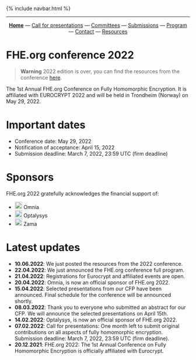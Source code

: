{% include navbar.html %}
<hr/>
<!-- header conference 2022 links -->
<p align="center">
  <a href="https://fhe-org.github.io/conferences/conference-2022/home"><b>Home</b></a>
  —
  <a href="https://fhe-org.github.io/conferences/conference-2022/call-for-presentations">Call for presentations</a>
  —
  <a href="https://fhe-org.github.io/conferences/conference-2022/committees">Committees</a>
  —
  <a href="https://easychair.org/conferences/?conf=fheorg2022" target="_blank">Submissions</a>
  —
  <a href="https://fhe-org.github.io/conferences/conference-2022/program">Program</a>
  —
  <a href="https://fhe-org.github.io/conferences/conference-2022/contact">Contact</a>
  —
  <a href="https://fhe-org.github.io/conferences/conference-2022/resources">Resources</a>
</p>
<!-- /header conference 2022 links -->

# FHE.org conference 2022

> **Warning** 
> 2022 edition is over, you can find the resources from the conference <a href="https://fhe-org.github.io/conferences/conference-2022/resources">here</a>.

The 1st Annual FHE.org Conference on Fully Homomorphic Encryption. It is affiliated with EUROCRYPT 2022 and will be held in Trondheim (Norway) on May 29, 2022.

# Important dates
- Conference date: May 29, 2022
- Notification of acceptance: April 15, 2022
- Submission deadline: March 7, 2022, 23:59 UTC (firm deadline)

# Sponsors
FHE.org 2022 gratefully acknowledges the financial support of:
- <img src="https://user-images.githubusercontent.com/5758427/185637692-ee0f87e2-71d1-45a9-b640-df1916bf8ec3.png" width="20px"> Omnia
- <img src="https://user-images.githubusercontent.com/5758427/185637890-8d0673ff-c839-47c5-967d-4b0577cd334d.png" width="20px"> Optalysys
- <img src="https://user-images.githubusercontent.com/5758427/185637978-55314bc6-ae80-4afd-9010-0c70f8cb963d.png" width="20px"> Zama

# Latest updates
- <b>10.06.2022</b>: We just posted the resources from the 2022 conference.
- <b>22.04.2022</b>: We just announced the FHE.org conference full program.
- <b>21.04.2022</b>: Registrations for Eurocrypt and affiliated events are open.
- <b>20.04.2022</b>: Omnia, is now an official sponsor of FHE.org 2022.
- <b>15.04.2022</b>: Selected presentations from our CFP have been announced. Final schedule for the conference will be announced shortly.
- <b>08.03.2022</b>: Thank you to everyone who submitted an abstract for our CFP. We will announce the selected presentations on April 15th.
- <b>14.02.2022</b>: Optalysys, is now an official sponsor of FHE.org 2022.
- <b>07.02.2022</b>: Call for presentations: One month left to submit original contributions on all aspects of fully homomorphic encryption. Submission deadline: March 7, 2022, 23:59 UTC (firm deadline).
- <b>20.12.2021</b>: FHE.org 2022: The 1st Annual Conference on Fully Homomorphic Encryption is officially affiliated with Eurocrypt.
